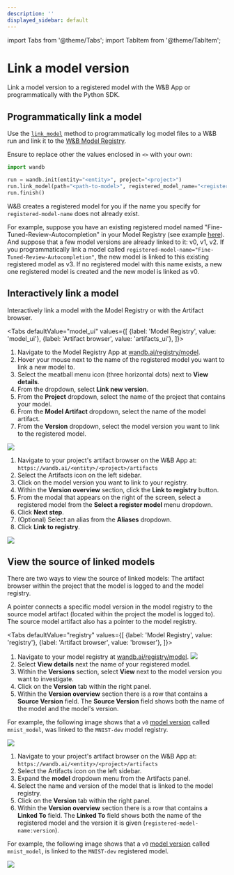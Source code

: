```yaml
---
description: ''
displayed_sidebar: default
---
```

import Tabs from '@theme/Tabs';
import TabItem from '@theme/TabItem';

# Link a model version

Link a model version to a registered model with the W&B App or programmatically with the Python SDK.

## Programmatically link a model

Use the [`link_model`](../../ref/python/run.md#link_model) method to programmatically log model files to a W&B run and link it to the [W&B Model Registry](./intro.md). 

Ensure to replace other the values enclosed in `<>` with your own:

```python
import wandb

run = wandb.init(entity="<entity>", project="<project>")
run.link_model(path="<path-to-model>", registered_model_name="<registered-model-name>")
run.finish()
```

W&B creates a registered model for you if the name you specify for `registered-model-name` does not already exist. 

For example, suppose you have an existing registered model named "Fine-Tuned-Review-Autocompletion" in your Model Registry (see example [here](https://wandb.ai/reviewco/registry/model?selectionPath=reviewco%2Fmodel-registry%2FFinetuned-Review-Autocompletion&view=all-models)). And suppose that a few model versions are already linked to it: v0, v1, v2. If you programmatically link a model called `registered-model-name="Fine-Tuned-Review-Autocompletion"`, the new model is linked to this existing registered model as v3. If no registered model with this name exists, a new one registered model is created and the new model is linked as v0.

## Interactively link a model
Interactively link a model with the Model Registry or with the Artifact browser.

<Tabs
  defaultValue="model_ui"
  values={[
    {label: 'Model Registry', value: 'model_ui'},
    {label: 'Artifact browser', value: 'artifacts_ui'},
  ]}>
  <TabItem value="model_ui">

1. Navigate to the Model Registry App at [wandb.ai/registry/model](https://wandb.ai/registry/model).
2. Hover your mouse next to the name of the registered model you want to link a new model to. 
3. Select the meatball menu icon (three horizontal dots) next to  **View details**.
4. From the dropdown, select **Link new version**.
5. From the **Project** dropdown, select the name of the project that contains your model. 
6. From the **Model Artifact** dropdown, select the name of the model artifact. 
7. From the **Version** dropdown, select the model version you want to link to the registered model.

![](/images/models/link_model_wmodel_reg.gif)

  </TabItem>
  <TabItem value="artifacts_ui">

1. Navigate to your project's artifact browser on the W&B App at: `https://wandb.ai/<entity>/<project>/artifacts`
2. Select the Artifacts icon on the left sidebar.
3. Click on the model version you want to link to your registry.
4. Within the **Version overview** section, click the **Link to registry** button.
5. From the modal that appears on the right of the screen, select a registered model from the **Select a register model** menu dropdown. 
6. Click **Next step**.
7. (Optional) Select an alias from the **Aliases** dropdown. 
8. Click **Link to registry**. 

![](/images/models/manual_linking.gif)

  </TabItem>
</Tabs>





## View the source of linked models

There are two ways to view the source of linked models: The artifact browser within the project that the model is logged to and the model registry.

A pointer connects a specific model version in the model registry to the source model artifact (located within the project the model is logged to). The source model artifact also has a pointer to the model registry.

<Tabs
  defaultValue="registry"
  values={[
    {label: 'Model Registry', value: 'registry'},
    {label: 'Artifact browser', value: 'browser'},
  ]}>
  <TabItem value="registry">

1. Navigate to your model registry at [wandb.ai/registry/model](https://wandb.ai/registry/model).
![](/images/models/create_registered_model_1.png)
2. Select **View details** next the name of your registered model.
3. Within the **Versions** section, select **View** next to the model version you want to investigate.
4. Click on the **Version** tab within the right panel.
5. Within the **Version overview** section there is a row that contains a **Source Version** field. The **Source Version** field shows both the name of the model and the model's version.

For example, the following image shows that a `v0` [model version](./model-management-concepts.md#model-version) called `mnist_model`, was linked to the `MNIST-dev` model registry.

![](/images/models/view_linked_model_registry.png)

  </TabItem>
  <TabItem value="browser">

1. Navigate to your project's artifact browser on the W&B App at: `https://wandb.ai/<entity>/<project>/artifacts`
2. Select the Artifacts icon on the left sidebar.
3. Expand the **model** dropdown menu from the Artifacts panel.
4. Select the name and version of the model that is linked to the model registry.
5. Click on the **Version** tab within the right panel.
6. Within the **Version overview** section there is a row that contains a **Linked To** field. The **Linked To** field shows both the name of the registered model and the version it is given (`registered-model-name:version`). 

For example, the following image shows that a `v0` [model version](./model-management-concepts.md#model-version) called `mnist_model`, is linked to the `MNIST-dev` registered model. 

![](/images/models/view_linked_model_artifacts_browser.png)


  </TabItem>
</Tabs>